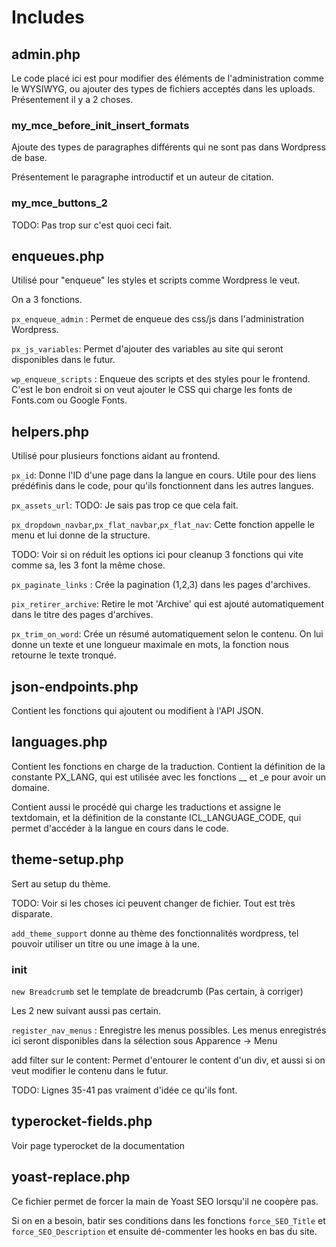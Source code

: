 # Includes #

## admin.php ##

Le code placé ici est pour modifier des éléments de l'administration comme le WYSIWYG, ou ajouter des types de fichiers acceptés dans les uploads. Présentement il y a 2 choses.

### my_mce_before_init_insert_formats ###

Ajoute des types de paragraphes différents qui ne sont pas dans Wordpress de base.

Présentement le paragraphe introductif et un auteur de citation.

### my_mce_buttons_2 ###

TODO: Pas trop sur c'est quoi ceci fait.

## enqueues.php ##

Utilisé pour "enqueue" les styles et scripts comme Wordpress le veut.

On a 3 fonctions.

`px_enqueue_admin` : Permet de enqueue des css/js dans l'administration Wordpress.

`px_js_variables`: Permet d'ajouter des variables au site qui seront disponibles dans le futur.

`wp_enqueue_scripts` : Enqueue des scripts et des styles pour le frontend. C'est le bon endroit si on veut ajouter le CSS qui charge les fonts de Fonts.com ou Google Fonts.

## helpers.php

Utilisé pour plusieurs fonctions aidant au frontend.

`px_id`: Donne l'ID d'une page dans la langue en cours. Utile pour des liens prédéfinis dans le code, pour qu'ils fonctionnent dans les autres langues.

`px_assets_url`: TODO: Je sais pas trop ce que cela fait.

`px_dropdown_navbar`,`px_flat_navbar`,`px_flat_nav`: Cette fonction appelle le menu et lui donne de la structure.

TODO: Voir si on réduit les options ici pour cleanup 3 fonctions qui vite comme sa, les 3 font la même chose.

`px_paginate_links` : Crée la pagination (1,2,3) dans les pages d'archives.

`pix_retirer_archive`: Retire le mot 'Archive' qui est ajouté automatiquement dans le titre des pages d'archives.

`px_trim_on_word`: Crée un résumé automatiquement selon le contenu. On lui donne un texte et une longueur maximale en mots, la fonction nous retourne le texte tronqué.

## json-endpoints.php ##

Contient les fonctions qui ajoutent ou modifient à l'API JSON.

## languages.php ##

Contient les fonctions en charge de la traduction. Contient la définition de la constante PX_LANG, qui est utilisée avec les fonctions __ et _e pour avoir un domaine.

Contient aussi le procédé qui charge les traductions et assigne le textdomain, et la définition de la constante ICL_LANGUAGE_CODE, qui permet d'accéder à la langue en cours dans le code.

## theme-setup.php ##

Sert au setup du thème. 

TODO: Voir si les choses ici peuvent changer de fichier. Tout est très disparate.

`add_theme_support` donne au thème des fonctionnalités wordpress, tel pouvoir utiliser un titre ou une image à la une.

### init ###

`new Breadcrumb` set le template de breadcrumb (Pas certain, à corriger)

Les 2 new suivant aussi pas certain.

`register_nav_menus` : Enregistre les menus possibles. Les menus enregistrés ici seront disponibles dans la sélection sous Apparence -> Menu

add filter sur le content: Permet d'entourer le content d'un div, et aussi si on veut modifier le contenu dans le futur.

TODO: Lignes 35-41 pas vraiment d'idée ce qu'ils font.

## typerocket-fields.php ##

Voir page typerocket de la documentation

## yoast-replace.php ##

Ce fichier permet de forcer la main de Yoast SEO lorsqu'il ne coopère pas.

Si on en a besoin, batir ses conditions dans les fonctions `force_SEO_Title` et `force_SEO_Description` et ensuite dé-commenter les hooks en bas du site.